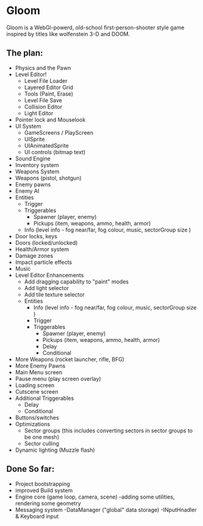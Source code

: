 # Gloom

Gloom is a WebGl-powerd, old-school first-person-shooter style game inspired by titles like wolfenstein 3-D 
and DOOM.

## The plan:
- Physics and the Pawn
- Level Editor!
  - Level File Loader
  - Layered Editor Grid
  - Tools (Paint, Erase)
  - Level File Save
  - Collision Editor
  - Light Editor
- Pointer lock and Mouselook
- UI System
  - GameScreens / PlayScreen
  - UISprite
  - UIAnimatedSprite
  - UI controls (bitmap text)
- Sound Engine
- Inventory system
- Weapons System
- Weapons (pistol, shotgun)
- Enemy pawns
- Enemy AI
- Entities
  - Trigger
  - Triggerables
    - Spawner (player, enemy)
    - Pickups (item, weapons, ammo, health, armor)
  - Info (level info - fog near/far, fog colour, music, sectorGroup size )
- Door locks, keys
- Doors (locked/unlocked)
- Health/Armor system
- Damage zones
- Impact particle effects
- Music
- Level Editor Enhancements
  - Add dragging capability to "paint" modes
  - Add light selector
  - Add tile texture selector
  - Entities
    - Info (level info - fog near/far, fog colour, music, sectorGroup size )
    - Trigger
    - Triggerables
      - Spawner (player, enemy)
      - Pickups (item, weapons, ammo, health, armor)
      - Delay
      - Conditional
- More Weapons (rocket launcher, rifle, BFG)
- More Enemy Pawns
- Main Menu screen
- Pause menu (play screen overlay)
- Loading screen
- Cutscene screen
- Additional Triggerables
  - Delay
  - Conditional
- Buttons/switches
- Optimizations
  - Sector groups (this includes converting sectors in sector groups to be one mesh)
  - Sector culling
- Dynamic lighting (Muzzle flash)

## Done So far:
- Project bootstrapping
- improved Build system
- Engine core (game loop, camera, scene)
-adding some utilities, rendering some geometry
- Messaging system
-DataManager ("global" data storage)
-INputHnadler & Keyboard input